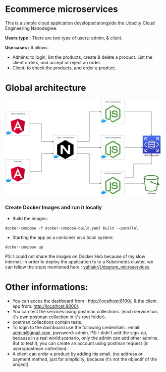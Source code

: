 # Ecommerce microservices

This is a simple cloud application developed alongside the Udacity Cloud Engineering Nanodegree.

**Users type :** There are two type of users: admin, & client.

**Use cases :** It allows:
* Admins: to login, list the products, create & delete a product. List the client orders, and accept or reject an order.
* Client: to check the products, and order a product.

# Global architecture 

![alt text](./images/Architecture.jpg)

### Create Docker Images and run it locally
* Build the images:
```
docker-compose -f docker-compose-build.yaml build --parallel
```
* Starting the app as a container on a local system:
```
docker-compose up
```
PS: I could not share the images on Docker Hub because of my slow internet.
In order to deploy the application to to a Kubernetes cluster, we can fellow the steps mentioned here : [yahiakr/Udagram_microservices](https://github.com/yahiakr/Udagram_microservices).

# Other informations:
* You can acces the dashboard from : [http://localhost:8100/](http://localhost:8100/), & the client app from: [http://localhost:8000/](http://localhost:8000/).
*	You can test the services using postman collections. (each service has it's own postman collection in it's root folder).
*	postman collections contain tests.
* To login to the dashboard use the following credentials : email: admin@gmail.com, password: admin.
PS: I didn't add the sign-up, because in a real world scenario, only the admin can add other admins. But to test it, you can create an account using postman request (in users/postman-collection).
* A client can order a product by adding his email. (no address or payment method, just for simplicity, because it's not the objectif of the project).

